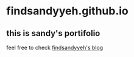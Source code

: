 # findsandyyeh.github.io
## this is sandy's portifolio
feel free to check [findsandyyeh's blog](https://findsandyyeh.github.io)
